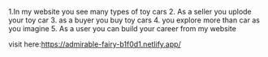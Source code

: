 1.In my website you see many types of toy cars
2. As a seller you uplode your toy car
3. as a buyer you buy toy cars 
4. you explore more than car as you imagine
5. As a user you can build your career from my website

visit here:https://admirable-fairy-b1f0d1.netlify.app/